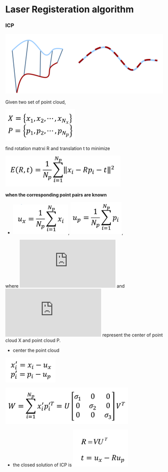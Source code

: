 # Laser Registeration algorithm

### ICP

<dev align=center><img src=./doc/icp1.png></dev>


Given two set of point cloud,

<dev align=center><img src=./doc/icp2.png></dev>

find rotation matrxi R and translation t to minimize

<dev align=center><img src=./doc/icp3.png></dev>


**when the corresponding point pairs are known**  

+ ![](./doc/icp4.png), ![](./doc/icp5.png), 

where ![](https://latex.codecogs.com/gif.latex?u_x) and ![](https://latex.codecogs.com/gif.latex?u_p) represent the center of point cloud X and point cloud P.

+ center the point cloud

<dev align=center><img src=./doc/icp6.png></dev>

<dev align=center><img src=./doc/icp7.png></dev>

+ the closed solution of ICP is 
<dev align=center><img src=./doc/icp8.png></dev>

